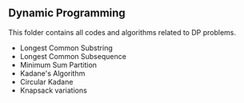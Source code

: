 ## Dynamic Programming
This folder contains all codes and algorithms related to DP problems.
- Longest Common Substring
- Longest Common Subsequence
- Minimum Sum Partition
- Kadane's Algorithm
- Circular Kadane
- Knapsack variations
